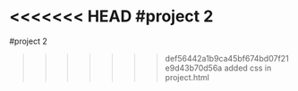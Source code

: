 <<<<<<< HEAD
#project 2
=======
#project 2
>>>>>>> def56442a1b9ca45bf674bd07f21e9d43b70d56a
added css in project.html 
